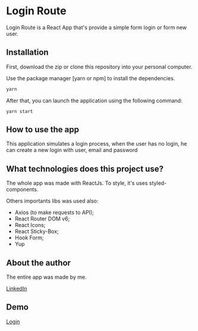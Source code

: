 # Login Route

Login Route is a React App that's provide a simple form login or form new user.

## Installation

First, download the zip or clone this repository into your personal computer.

Use the package manager [yarn or npm] to install the dependencies.

```bash
yarn
```

After that, you can launch the application using the following command:

```
yarn start
```

## How to use the app

This application simulates a login process, when the user has no login, he can create a new login with user, email and password

## What technologies does this project use?

The whole app was made with ReactJs. To style, it's uses styled-components.

Others importants libs was used also:

- Axios (to make requests to API);
- React Router DOM v6;
- React Icons;
- React Sticky-Box;
- Hook Form;
- Yup

## About the author

The entire app was made by me.

[ LinkedIn ](https://www.linkedin.com/in/wendres-lucas)

## Demo

[ Login ](https://frontendlogin.vercel.app/)

